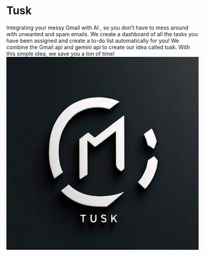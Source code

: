 # Tusk
Integrating your messy Gmail with AI , so you don’t have to mess around with unwanted and spam emails. We create a dashboard of all the tasks you have been assigned and create a to-do list automatically for you!
We combine the Gmail api and gemini api to create our idea called tusk.
With this simple idea, we save you a ton of time!
![Tusk](https://github.com/Shaditya-499/Tusk/blob/main/tusk.jpg)
